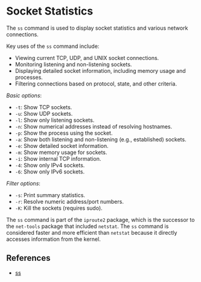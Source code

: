 # Socket Statistics
The `ss` command is used to display socket statistics and various network connections.

Key uses of the `ss` command include:
- Viewing current TCP, UDP, and UNIX socket connections.
- Monitoring listening and non-listening sockets.
- Displaying detailed socket information, including memory usage and processes.
- Filtering connections based on protocol, state, and other criteria.


*Basic options*:
- `-t`: Show TCP sockets.
- `-u`: Show UDP sockets.
- `-l`: Show only listening sockets.
- `-n`: Show numerical addresses instead of resolving hostnames.
- `-p`: Show the process using the socket.
- `-a`: Show both listening and non-listening (e.g., established) sockets.
- `-e`: Show detailed socket information.
- `-m`: Show memory usage for sockets.
- `-i`: Show internal TCP information.
- `-4`: Show only IPv4 sockets.
- `-6`: Show only IPv6 sockets.

*Filter options*:
- `-s`: Print summary statistics.
- `-r`: Resolve numeric address/port numbers.
- `-K`: Kill the sockets (requires sudo).


The `ss` command is part of the `iproute2` package, which is the successor to the `net-tools` package that included `netstat`. The `ss` command is considered faster and more efficient than `netstat` because it directly accesses information from the kernel.

## References
- [ss](https://man7.org/linux/man-pages/man8/ss.8.html)

